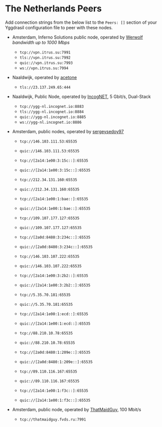# The Netherlands Peers

Add connection strings from the below list to the `Peers: []` section of your
Yggdrasil configuration file to peer with these nodes.

* Amsterdam, Inferno Solutions public node, operated by [Werwolf](https://t.me/Werwolf2517) *bandwidth up to 1000 Mbps*
  * `tcp://vpn.itrus.su:7991`
  * `tls://vpn.itrus.su:7992`
  * `quic://vpn.itrus.su:7993`
  * `ws://vpn.itrus.su:7994`

* Naaldwijk, operated by [acetone](http://[324:71e:281a:9ed3::ace]/)
  * `tls://23.137.249.65:444`

* Naaldwijk, Public Node, operated by [IncogNET](https://incognet.io/), 5 Gbit/s, Dual-Stack
  * `tcp://ygg-nl.incognet.io:8883`
  * `tls://ygg-nl.incognet.io:8884`
  * `quic://ygg-nl.incognet.io:8885`
  * `ws://ygg-nl.incognet.io:8886`

* Amsterdam, public nodes, operated by [sergeysedoy97](https://t.me/sergeysedoy97)
  * `tcp://146.103.111.53:65535`
  * `quic://146.103.111.53:65535`
  * `tcp://[2a14:1e00:3:15c::]:65535`
  * `quic://[2a14:1e00:3:15c::]:65535`

  * `tcp://212.34.131.160:65535`
  * `quic://212.34.131.160:65535`
  * `tcp://[2a14:1e00:1:bae::]:65535`
  * `quic://[2a14:1e00:1:bae::]:65535`

  * `tcp://109.107.177.127:65535`
  * `quic://109.107.177.127:65535`
  * `tcp://[2a0d:8480:3:234c::]:65535`
  * `quic://[2a0d:8480:3:234c::]:65535`

  * `tcp://146.103.107.222:65535`
  * `quic://146.103.107.222:65535`
  * `tcp://[2a14:1e00:3:2b2::]:65535`
  * `quic://[2a14:1e00:3:2b2::]:65535`

  * `tcp://5.35.70.181:65535`
  * `quic://5.35.70.181:65535`
  * `tcp://[2a14:1e00:1:ecd::]:65535`
  * `quic://[2a14:1e00:1:ecd::]:65535`

  * `tcp://88.210.10.78:65535`
  * `quic://88.210.10.78:65535`
  * `tcp://[2a0d:8480:1:209e::]:65535`
  * `quic://[2a0d:8480:1:209e::]:65535`

  * `tcp://89.110.116.167:65535`
  * `quic://89.110.116.167:65535`
  * `tcp://[2a14:1e00:1:f3c::]:65535`
  * `quic://[2a14:1e00:1:f3c::]:65535`

* Amsterdam, public node, operated by [ThatMaidGuy](https://thatmaidguy.ru), 100 Mbit/s
  * `tcp://thatmaidguy.fvds.ru:7991`
